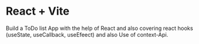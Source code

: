 # React + Vite

Build a ToDo list App with the help of React and also covering react hooks (useState, useCallback, useEfeect) and also Use of context-Api.

